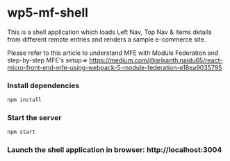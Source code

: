 # wp5-mf-shell

This is a shell application which loads Left Nav, Top Nav & Items details from different remote entries and renders a sample e-commerce site.

Please refer to this article to understand MFE with Module Federation and step-by-step MFE's setup=> https://medium.com/@srikanth.naidu65/react-micro-front-end-mfe-using-webpack-5-module-federation-e18ea9035795

### Install dependencies
```bash
npm install
```

### Start the server
```bash
npm start
```

### Launch the shell application in browser: http://localhost:3004
